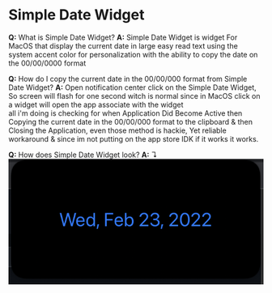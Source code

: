 # Simple Date Widget
**Q:** What is Simple Date Widget?
**A:** Simple Date Widget is widget For MacOS that display the current date in large easy read text using the system accent color for personalization with the ability to copy the date on the 00/00/0000 format

**Q:** How do I copy the current date in the 00/00/000 format from Simple Date Widget?
**A:**  Open notification center click on the Simple Date Widget,  So screen will flash for one second witch is normal since in MacOS click on a widget will open the app associate with the widget  
all i'm doing is checking for when Application Did Become Active then Copying the current date in the 00/00/000 format to the clipboard & then Closing the Application, even those method is hackie, Yet reliable workaround & since im not putting on the app store IDK if it works it works.

**Q:** How does Simple Date Widget look?
**A:** ↴![Date Widget Screenshot](https://github.com/DateWidget//DateWidget/blob/Master/Screenshot/DateWidget.png?raw=true)